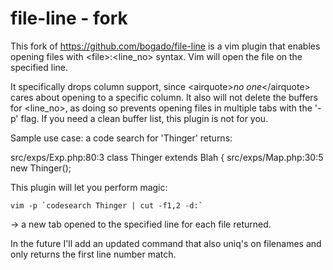 file-line - fork
=========
This fork of https://github.com/bogado/file-line is a vim plugin that enables opening files with \<file\>:\<line_no\> syntax. Vim will open the file on the specified line.

It specifically drops column support, since \<airquote\>*no one*\</airquote\> cares about opening to a specific column.
It also will not delete the buffers for <file><line_no>, as doing so prevents opening files in multiple tabs with the '-p' flag. If you need a clean buffer list, this plugin is not for you.


Sample use case: a code search for 'Thinger' returns:

src/exps/Exp.php:80:3 class Thinger extends Blah {
src/exps/Map.php:30:5 new Thinger();

This plugin will let you perform magic:

```
vim -p `codesearch Thinger | cut -f1,2 -d:`
```
-> a new tab opened to the specified line for each file returned.

In the future I'll add an updated command that also uniq's on filenames and only returns the first line number match.
